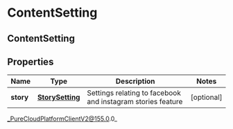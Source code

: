 # ContentSetting

## ContentSetting

## Properties

|Name | Type | Description | Notes|
|------------ | ------------- | ------------- | -------------|
| **story** | [**StorySetting**](StorySetting) | Settings relating to facebook and instagram stories feature | [optional] |



_PureCloudPlatformClientV2@155.0.0_
